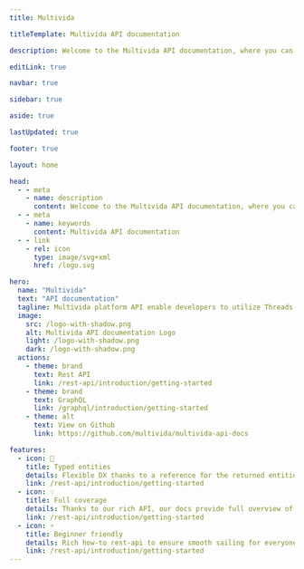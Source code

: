 ```yaml
---
title: Multivida

titleTemplate: Multivida API documentation

description: Welcome to the Multivida API documentation, where you can explore the various features and functionalities provided by our powerful API. Whether you're a developer or an enthusiast, our API offers seamless integration and access to a range of functionalities.

editLink: true

navbar: true

sidebar: true

aside: true

lastUpdated: true

footer: true

layout: home

head:
  - - meta
    - name: description
      content: Welcome to the Multivida API documentation, where you can explore the various features and functionalities provided by our powerful API. Whether you're a developer or an enthusiast, our API offers seamless integration and access to a range of functionalities.
  - - meta
    - name: keywords
      content: Multivida API documentation
  - - link
    - rel: icon
      type: image/svg+xml
      href: /logo.svg

hero:
  name: "Multivida"
  text: "API documentation"
  tagline: Multivida platform API enable developers to utilize Threads APIs
  image:
    src: /logo-with-shadow.png
    alt: Multivida API documentation Logo
    light: /logo-with-shadow.png
    dark: /logo-with-shadow.png
  actions:
    - theme: brand
      text: Rest API
      link: /rest-api/introduction/getting-started
    - theme: brand
      text: GraphQL
      link: /graphql/introduction/getting-started
    - theme: alt
      text: View on Github
      link: https://github.com/multivida/multivida-api-docs

features:
  - icon: 🔑
    title: Typed entities
    details: Flexible DX thanks to a reference for the returned entities.
    link: /rest-api/introduction/getting-started
  - icon: 💡
    title: Full coverage
    details: Thanks to our rich API, our docs provide full overview of what's possible in our platform.
    link: /rest-api/introduction/getting-started
  - icon: ⚡️
    title: Beginner friendly
    details: Rich how-to rest-api to ensure smooth sailing for everyone
    link: /rest-api/introduction/getting-started
---
```

